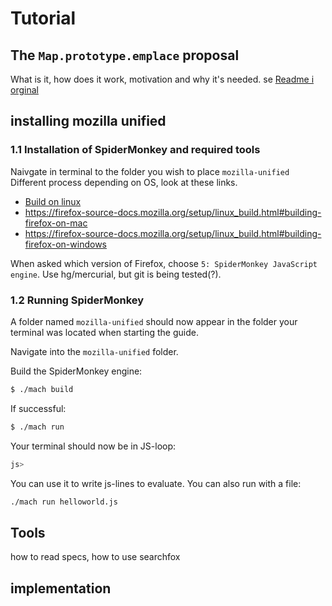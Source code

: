 # Tutorial

## The `Map.prototype.emplace` proposal
What is it, how does it work, motivation and why it's needed. se [Readme i orginal ](https://github.com/tc39/proposal-upsert/blob/master/README.md)

## installing mozilla unified

### 1.1 Installation of SpiderMonkey and required tools
Naivgate in terminal to the folder you wish to place `mozilla-unified`
Different process depending on OS, look at these links.
* [Build on linux](https://firefox-source-docs.mozilla.org/setup/linux_build.html#building-firefox-on-linux)
* https://firefox-source-docs.mozilla.org/setup/linux_build.html#building-firefox-on-mac
* https://firefox-source-docs.mozilla.org/setup/linux_build.html#building-firefox-on-windows
  
When asked which version of Firefox, choose `5: SpiderMonkey JavaScript engine`.
Use hg/mercurial, but git is being tested(?).

### 1.2 Running SpiderMonkey
A folder named `mozilla-unified` should now appear in the folder your terminal was located when starting the guide.

Navigate into the `mozilla-unified` folder.

Build the SpiderMonkey engine:
```sh
$ ./mach build
```
If successful:
```sh
$ ./mach run
```
Your terminal should now be in JS-loop:
```sh
js>
```

You can use it to write js-lines to evaluate.
You can also run with a file:
```sh
./mach run helloworld.js
```


## Tools
how to read specs, how to use searchfox

## implementation
